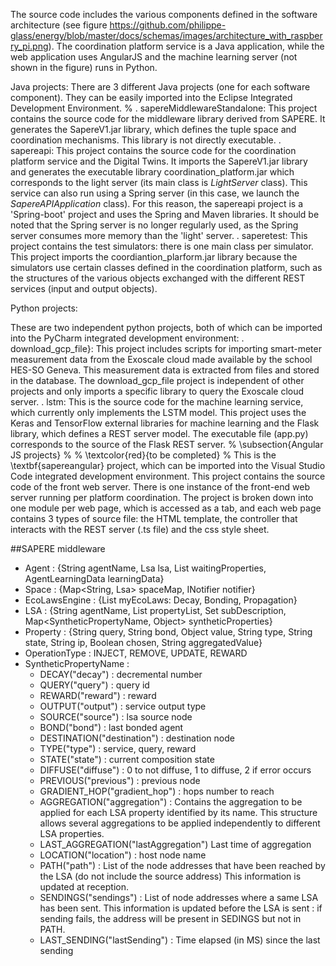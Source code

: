 The source code includes the various components defined in the software architecture (see figure https://github.com/philippe-glass/energy/blob/master/docs/schemas/images/architecture_with_raspberry_pi.png). 
The coordination platform service is a Java application, while the web application uses AngularJS and the machine learning server (not shown in the figure) runs in Python.


Java projects:
There are 3 different Java projects (one for each software component). They can be easily imported into the Eclipse Integrated Development Environment.
%
 . sapereMiddlewareStandalone: This project contains the source code for the middleware library derived from SAPERE. It generates the SapereV1.jar library, which defines the tuple space and coordination mechanisms. This library is not directly executable.
 . sapereapi: This project contains the source code for the coordination platform service and the Digital Twins. It imports the SapereV1.jar library and generates the executable library coordination_platform.jar which corresponds to the light server (its main class is $LightServer$ class). This service can also run using a Spring server (in this case, we launch the $SapereAPIApplication$ class). For this reason, the sapereapi project is a 'Spring-boot' project and uses the Spring and Maven libraries. It should be noted that the Spring server is no longer regularly used, as the Spring server consumes more memory than the 'light' server.
 . saperetest: This project contains the test simulators: there is one main class per simulator. This project imports the coordiantion_plarform.jar library because the simulators use certain classes defined in the coordination platform, such as the structures of the various objects exchanged with the different REST services (input and output objects).



Python projects:

These are two independent python projects, both of which can be imported into the PyCharm integrated development environment:
 . download_gcp_file}: This project includes scripts for importing smart-meter measurement data from the Exoscale cloud made available by the school HES-SO Geneva. This measurement data is extracted from files and stored in the database. The download_gcp_file project is independent of other projects and only imports a specific library to query the Exoscale cloud server.
 . lstm: This is the source code for the machine learning service, which currently only implements the LSTM model. This project uses the Keras and TensorFlow external libraries for machine learning and the Flask library, which defines a REST server model. The executable file (app.py) corresponds to the source of the Flask REST server.
%
\subsection{Angular JS projects}
%
% \textcolor{red}{to be completed}
%
This is the \textbf{sapereangular} project, which can be imported into the Visual Studio Code integrated development environment. This project contains the source code of the front web server. There is one instance of the front-end web server running per platform coordination. The project is broken down into one module per web page, which is accessed as a tab, and each web page contains 3 types of source file: the HTML template, the controller that interacts with the REST server (.ts file) and the css style sheet.



##SAPERE middleware

*	Agent : {String agentName, Lsa lsa, List<Property> waitingProperties, AgentLearningData learningData}
*	Space : {Map<String, Lsa> spaceMap, INotifier notifier}
*	EcoLawsEngine : {List<IEcoLaw> myEcoLaws: Decay, Bonding, Propagation}
*	LSA : {String agentName, List<Property> propertyList, Set<String> subDescription, Map<SyntheticPropertyName, Object> syntheticProperties}
*	Property : {String query, String bond, Object value, String type, String state, String ip, Boolean chosen, String aggregatedValue}
*	OperationType : INJECT, REMOVE, UPDATE, REWARD
*	SyntheticPropertyName : 
	*	DECAY("decay") : decremental number
	*	QUERY("query") : query id
	*	REWARD("reward") : reward
	*	OUTPUT("output") : service output type
	*	SOURCE("source") : lsa source node
	*	BOND("bond") : last bonded agent
	*	DESTINATION("destination") : destination node
	*	TYPE("type") : service, query, reward
	*	STATE("state") : current composition state
	*	DIFFUSE("diffuse") : 0 to not diffuse, 1 to diffuse, 2 if error occurs
	*	PREVIOUS("previous") : previous node
	*	GRADIENT_HOP("gradient_hop") : hops number to reach
	*	AGGREGATION("aggregation") : Contains the aggregation to be applied for each LSA property identified by its name. This structure allows several aggregations to be applied independently to different LSA properties.
	*	LAST_AGGREGATION("lastAggregation") Last time of aggregation
	*	LOCATION("location") : host node name
	*	PATH("path") : List of the node addresses that have been reached by the LSA (do not include the source address) This information is updated at reception.
	*	SENDINGS("sendings") : List of node addresses where a same LSA has been sent. This information is updated before the LSA is sent : if sending fails, the address will be present in SEDINGS but not in PATH.
	* 	LAST_SENDING("lastSending") : Time elapsed (in MS) since the last sending


